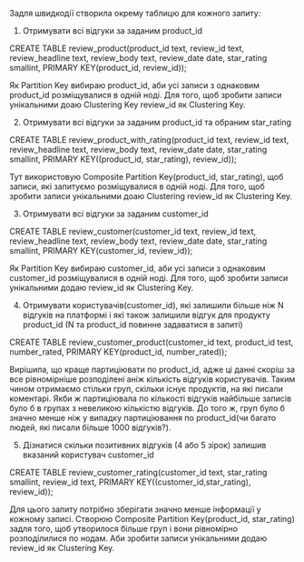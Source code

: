 Задля швидкодії створила окрему таблицю для кожного запиту:

1. Отримувати всі відгуки за заданим product_id

CREATE TABLE review_product(product_id text, review_id text, review_headline text, review_body text, review_date date, star_rating smallint, PRIMARY KEY(product_id, review_id));

Як Partition Key вибираю product_id, аби усі записи з однаковим product_id розміщувалися в одній ноді. Для того, щоб зробити записи унікальними доаю Clustering Key review_id як Clustering Key.


2. Отримувати всі відгуки за заданим product_id та обраним star_rating

CREATE TABLE review_product_with_rating(product_id text, review_id text, review_headline text, review_body text, review_date date, star_rating smallint, PRIMARY KEY((product_id, star_rating), review_id));

Тут використовую Composite Partition Key(product_id, star_rating), щоб записи, які запитуємо розміщувалися в одній ноді. Для того, щоб зробити записи унікальними доаю Clustering review_id як Clustering Key.


3. Отримувати всі відгуки за заданим customer_id

CREATE TABLE review_customer(customer_id text, review_id text, review_headline text, review_body text, review_date date, star_rating smallint, PRIMARY KEY(customer_id, review_id));

Як Partition Key вибираю customer_id, аби усі записи з однаковим customer_id розміщувалися в одній ноді. Для того, щоб зробити записи унікальними додаю review_id як Clustering Key.


4. Отримувати користувачів(customer_id), які залишили більше ніж N відгуків на платформі і які також залишили відгук для продукту product_id (N та product_id повинне задаватися в запиті)

CREATE TABLE review_customer_product(customer_id text, product_id test, number_rated, PRIMARY KEY(product_id, number_rated));

Вирішила, що краще партиціювати по product_id, адже ці данні скоріш за все рівномірніше розподілені аніж кількість відгуків користувачів. Таким чином отримаємо стільки груп, скільки існує продуктів, на які писали коментарі. Якби ж партиціювала по кількості відгуків найбільше записів було б в групах з невеликою кількістю відгуків. До того ж, груп було б значно менше ніж у випадку партиціювання по product_id(чи багато людей, які писали більше 1000 відгуків?).


5. Дізнатися скільки позитивних відгуків (4 або 5 зірок) залишив вказаний користувач customer_id

CREATE TABLE review_customer_rating(customer_id text, star_rating smallint, review_id text, PRIMARY KEY((customer_id,star_rating), review_id));

Для цього запиту потрібно зберігати значно менше інформації у кожному записі. Створюю Composite Partition Key(product_id, star_rating) задля того, щоб утворилося більше груп і вони рівномірно розподілилися по нодам. Аби зробити записи унікальними додаю review_id як Clustering Key.
